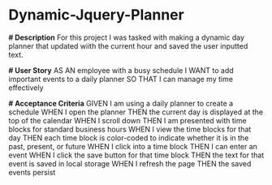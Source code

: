 # Dynamic-Jquery-Planner

**# Description** For this project I was tasked with making a dynamic day planner that updated wiith the current hour and saved the user inputted text.

**# User Story** AS AN employee with a busy schedule
I WANT to add important events to a daily planner
SO THAT I can manage my time effectively

**# Acceptance Criteria** GIVEN I am using a daily planner to create a schedule
WHEN I open the planner
THEN the current day is displayed at the top of the calendar
WHEN I scroll down
THEN I am presented with time blocks for standard business hours
WHEN I view the time blocks for that day
THEN each time block is color-coded to indicate whether it is in the past, present, or future
WHEN I click into a time block
THEN I can enter an event
WHEN I click the save button for that time block
THEN the text for that event is saved in local storage
WHEN I refresh the page
THEN the saved events persist

